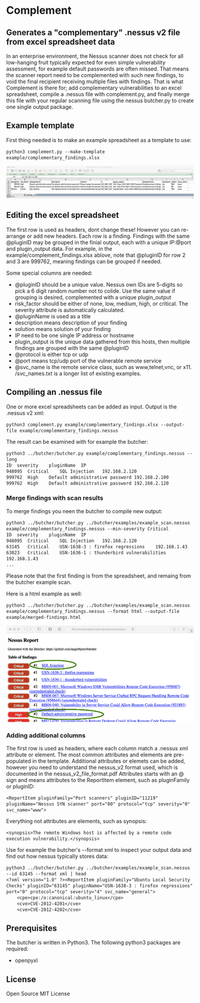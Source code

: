 # Complement 

## Generates a "complementary" .nessus v2 file from excel spreadsheet data

In an enterprise environment, the Nessus scanner does not check for all low-hanging fruit typically expected for even simple vulnerability assessment, for example default passwords are often missed. 
That means the scanner report need to be complemented with such new findings, to void the final recipient receiving multiple files with findings. 
That is what Complement is there for; add complementary vulnerabilities to an excel spreadsheet, compile a .nessus file with complement.py, and finally merge this file with your regular scanning file using the nessus butcher.py to create one single output package. 

## Example template 

First thing needed is to make an example spreadsheet as a template to use:
```
python3 complement.py --make-template example/complementary_findings.xlsx
```

![image of excel example template](/example/complementary_findings.png) 


## Editing the excel spreadsheet
The first row is used as headers, dont change these! However you can re-arrange or add new headers. 
Each row is a finding. 
Findings with the same @pluginID may be grouped in the finial output, each with a unique IP:@port and plugin_output data. 
For example, in the example/complement_findings.xlsx ablove, note that @pluginID for row 2 and 3 are 999762, meaning findings can be grouped if needed.

Some special columns are needed:
- @pluginID should be a unique value. Nessus own IDs are 5-digits so pick a 6 digit random number not to colide. Use the same value if grouping is desired, complemented with a unique plugin_output
- risk_factor should be either of none, low, medium, high, or critical. The severity attribute is automatically calculated. 
- @pluginName is used as a title
- description means description of your finding
- solution means solution of your finding
- IP need to be one single IP address or hostname
- plugin_output is the unique data gathered from this hosts, then multiple findings are grouped with the same @pluginID 
- @protocol	is either tcp or udp
- @port	means tcp/udp port of the vulnerable remote service
- @svc_name is the remote service class, such as www,telnet,vnc, or x11. /svc_names.txt is a longer list of existing examples. 

## Compiling an .nessus file 

One or more excel spreadsheets can be added as input. Output is the .nessus v2 xml:
```
python3 complement.py example/complementary_findings.xlsx --output-file example/complementary_findings.nessus 
```

The result can be examined with for example the butcher:
```
python3 ../butcher/butcher.py example/complementary_findings.nessus --long
ID	severity	pluginName	IP
948095	Critical	SQL Injection	192.168.2.120
999762	High	Default administrative password	192.168.2.100
999762	High	Default administrative password	192.168.2.120
```

### Merge findings with scan results 
To merge findings you neen the butcher to compile new output:
```
python3 ../butcher/butcher.py ../butcher/examples/example_scan.nessus  example/complementary_findings.nessus --min-severity Critical 
ID	severity	pluginName	IP
948095	Critical	SQL Injection	192.168.2.120
63145	Critical	USN-1638-3 : firefox regressions	192.168.1.43
63023	Critical	USN-1636-1 : thunderbird vulnerabilities	192.168.1.43
...
```
Please note that the first finding is from the spreadsheet, and remaing from the butcher example scan. 

Here is a html example as well:
```
python3 ../butcher/butcher.py ../butcher/examples/example_scan.nessus example/complementary_findings.nessus --format html --output-file example/merged-findings.html
```	
![image of a merged HTML report](/example/merged-findings.png) 


### Adding additional columns 
The first row is used as headers, where each column match a .nessus xml attribute or element. 
The most common attributes and elements are pre-populated in the template. 
Additional attributes or elemets can be added, however you need to understand the nessus_v2 format used, which is documented in the nessus_v2_file_format.pdf
Attributes starts with an @ sign and means attributes to the ReportItem element, such as pluginFamily or pluginID:
```
<ReportItem pluginFamily="Port scanners" pluginID="11219" pluginName="Nessus SYN scanner" port="80" protocol="tcp" severity="0" svc_name="www">
```
Everything not attributes are elements, such as synopsis:
``` 
<synopsis>The remote Windows host is affected by a remote code execution vulnerability.</synopsis>
``` 

Use for example the butcher's --format xml to inspect your output data and find out how nessus typically stores data:
``` 
python3 ../butcher/butcher.py ../butcher/examples/example_scan.nessus --id 63145 --format xml | head
<?xml version="1.0" ?><ReportItem pluginFamily="Ubuntu Local Security Checks" pluginID="63145" pluginName="USN-1638-3 : firefox regressions" port="0" protocol="tcp" severity="4" svc_name="general">	
	<cpe>cpe:/o:canonical:ubuntu_linux</cpe>	
	<cve>CVE-2012-4201</cve>	
	<cve>CVE-2012-4202</cve>	
```

## Prerequisites

The butcher is written in Python3. The following python3 packages are required:
- openpyxl

## License
Open Source MIT License




